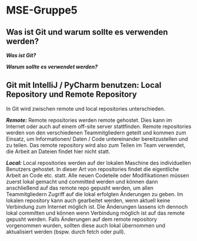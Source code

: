# MSE-Gruppe5

## Was ist Git und warum sollte es verwenden werden?

***Was ist Git?***

***Warum sollte es verwendet werden?***

## Git mit IntelliJ / PyCharm benutzen: Local Repository und Remote Repository
In Git wird zwischen remote und local repositories unterschieden. 

***Remote:***
Remote repositories werden remote gehostet. Dies kann im Internet oder auch auf einem off-site server stattfinden.
Remote repositories werden von den verschiedenen Teammitgliedern geteilt und kommen zum Einsatz, um Informationen/ Daten / Code
untereinander bereitzustellen und zu teilen. Das remote repository wird also zum Teilen im Team verwendet, die Arbeit an Dateien findet hier nicht statt.


***Local:***
Local repositories werden auf der lokalen Maschine des individuellen Benutzers gehostet. In dieser Art von repositories findet die
eigentliche Arbeit an Code etc. statt. Alle neuen Codeteile oder Modifikationen müssen zuerst lokal gemacht und committed werden und können dann
anschließend auf das remote repo gepusht werden, um allen Teammitgliedern Zugriff auf die lokal erfolgten Änderungen zu geben.
Im lokalen repository kann auch gearbeitet werden, wenn aktuell keine Verbindung zum Internet möglich ist. Die Änderungen lassens ich dennoch lokal committen und können wenn Verbindung möglich ist auf das remote gepusht werden.
Falls Änderungen auf dem remote repository vorgenommen wurden, sollten diese auch lokal übernommen und aktualisiert werden (bspw. durch fetch oder pull).
